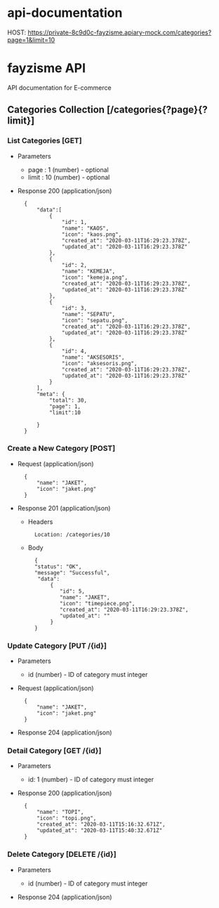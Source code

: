 # api-documentation
HOST: https://private-8c9d0c-fayzisme.apiary-mock.com/categories?page=1&limit=10

# fayzisme API

API documentation for E-commerce 

## Categories Collection [/categories{?page}{?limit}]
### List Categories [GET]

+ Parameters
    + page : 1 (number) - optional
    + limit : 10 (number) - optional


+ Response 200 (application/json)

        {
            "data":[
                {
                    "id": 1,
                    "name": "KAOS",
                    "icon": "kaos.png",
                    "created_at": "2020-03-11T16:29:23.378Z",
                    "updated_at": "2020-03-11T16:29:23.378Z"
                },
                {
                    "id": 2,
                    "name": "KEMEJA",
                    "icon": "kemeja.png",
                    "created_at": "2020-03-11T16:29:23.378Z",
                    "updated_at": "2020-03-11T16:29:23.378Z"
                },
                {
                    "id": 3,
                    "name": "SEPATU",
                    "icon": "sepatu.png",
                    "created_at": "2020-03-11T16:29:23.378Z",
                    "updated_at": "2020-03-11T16:29:23.378Z"
                },
                {
                    "id": 4,
                    "name": "AKSESORIS",
                    "icon": "aksesoris.png",
                    "created_at": "2020-03-11T16:29:23.378Z",
                    "updated_at": "2020-03-11T16:29:23.378Z"
                }
            ],
            "meta": {
                "total": 30,
                "page": 1,
                "limit":10
                
            }
        }


### Create a New Category [POST]

+ Request (application/json)

        {
            "name": "JAKET",
            "icon": "jaket.png"
        }

+ Response 201 (application/json)

    + Headers

            Location: /categories/10

    + Body

            {
            "status": "OK",
            "message": "Successful",
             "data":
                 {
                    "id": 5,
                    "name": "JAKET",
                    "icon": "timepiece.png",
                    "created_at": "2020-03-11T16:29:23.378Z",
                    "updated_at": ""
                 }
            }

### Update Category [PUT /{id}]

+ Parameters
    + id (number) - ID of category must integer

+ Request (application/json)

        {
            "name": "JAKET",
            "icon": "jaket.png"
        }

+ Response 204 (application/json)


### Detail Category [GET /{id}]

+ Parameters
    + id: 1 (number) - ID of category must integer

+ Response 200 (application/json)

        {
            "name": "TOPI",
            "icon": "topi.png",
            "created_at": "2020-03-11T15:16:32.671Z",
            "updated_at": "2020-03-11T15:40:32.671Z"
        }

### Delete Category [DELETE /{id}]

+ Parameters
    + id (number) - ID of category must integer

+ Response 204 (application/json)
